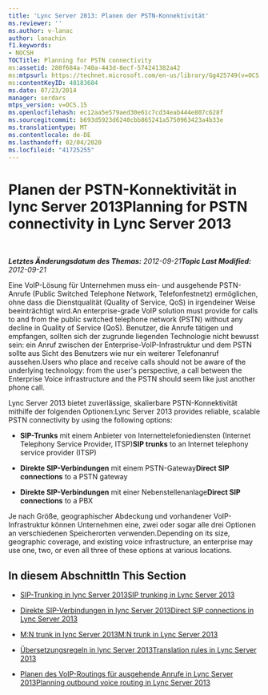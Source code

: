 ```yaml
---
title: 'Lync Server 2013: Planen der PSTN-Konnektivität'
ms.reviewer: ''
ms.author: v-lanac
author: lanachin
f1.keywords:
- NOCSH
TOCTitle: Planning for PSTN connectivity
ms:assetid: 280f684a-740a-443d-8ecf-574241382a42
ms:mtpsurl: https://technet.microsoft.com/en-us/library/Gg425749(v=OCS.15)
ms:contentKeyID: 48183684
ms.date: 07/23/2014
manager: serdars
mtps_version: v=OCS.15
ms.openlocfilehash: ec12aa5e579aed30e61c7cd34eab444e807c628f
ms.sourcegitcommit: b693d5923d6240cbb865241a5750963423a4b33e
ms.translationtype: MT
ms.contentlocale: de-DE
ms.lasthandoff: 02/04/2020
ms.locfileid: "41725255"
---
```

<div data-xmlns="http://www.w3.org/1999/xhtml">

<div class="topic" data-xmlns="http://www.w3.org/1999/xhtml" data-msxsl="urn:schemas-microsoft-com:xslt" data-cs="http://msdn.microsoft.com/en-us/">

<div data-asp="http://msdn2.microsoft.com/asp">

# <a name="planning-for-pstn-connectivity-in-lync-server-2013"></a><span data-ttu-id="bbad9-102">Planen der PSTN-Konnektivität in lync Server 2013</span><span class="sxs-lookup"><span data-stu-id="bbad9-102">Planning for PSTN connectivity in Lync Server 2013</span></span>

</div>

<div id="mainSection">

<div id="mainBody">

<span> </span>

<span data-ttu-id="bbad9-103">_**Letztes Änderungsdatum des Themas:** 2012-09-21_</span><span class="sxs-lookup"><span data-stu-id="bbad9-103">_**Topic Last Modified:** 2012-09-21_</span></span>

<span data-ttu-id="bbad9-104">Eine VoIP-Lösung für Unternehmen muss ein- und ausgehende PSTN-Anrufe (Public Switched Telephone Network, Telefonfestnetz) ermöglichen, ohne dass die Dienstqualität (Quality of Service, QoS) in irgendeiner Weise beeinträchtigt wird.</span><span class="sxs-lookup"><span data-stu-id="bbad9-104">An enterprise-grade VoIP solution must provide for calls to and from the public switched telephone network (PSTN) without any decline in Quality of Service (QoS).</span></span> <span data-ttu-id="bbad9-105">Benutzer, die Anrufe tätigen und empfangen, sollten sich der zugrunde liegenden Technologie nicht bewusst sein: ein Anruf zwischen der Enterprise-VoIP-Infrastruktur und dem PSTN sollte aus Sicht des Benutzers wie nur ein weiterer Telefonanruf aussehen.</span><span class="sxs-lookup"><span data-stu-id="bbad9-105">Users who place and receive calls should not be aware of the underlying technology: from the user's perspective, a call between the Enterprise Voice infrastructure and the PSTN should seem like just another phone call.</span></span>

<span data-ttu-id="bbad9-106">Lync Server 2013 bietet zuverlässige, skalierbare PSTN-Konnektivität mithilfe der folgenden Optionen:</span><span class="sxs-lookup"><span data-stu-id="bbad9-106">Lync Server 2013 provides reliable, scalable PSTN connectivity by using the following options:</span></span>

  - <span data-ttu-id="bbad9-107">**SIP-Trunks** mit einem Anbieter von Internettelefoniediensten (Internet Telephony Service Provider, ITSP)</span><span class="sxs-lookup"><span data-stu-id="bbad9-107">**SIP trunks** to an Internet telephony service provider (ITSP)</span></span>

  - <span data-ttu-id="bbad9-108">**Direkte SIP-Verbindungen** mit einem PSTN-Gateway</span><span class="sxs-lookup"><span data-stu-id="bbad9-108">**Direct SIP connections** to a PSTN gateway</span></span>

  - <span data-ttu-id="bbad9-109">**Direkte SIP-Verbindungen** mit einer Nebenstellenanlage</span><span class="sxs-lookup"><span data-stu-id="bbad9-109">**Direct SIP connections** to a PBX</span></span>

<span data-ttu-id="bbad9-110">Je nach Größe, geographischer Abdeckung und vorhandener VoIP-Infrastruktur können Unternehmen eine, zwei oder sogar alle drei Optionen an verschiedenen Speicherorten verwenden.</span><span class="sxs-lookup"><span data-stu-id="bbad9-110">Depending on its size, geographic coverage, and existing voice infrastructure, an enterprise may use one, two, or even all three of these options at various locations.</span></span>

<div>

## <a name="in-this-section"></a><span data-ttu-id="bbad9-111">In diesem Abschnitt</span><span class="sxs-lookup"><span data-stu-id="bbad9-111">In This Section</span></span>

  - [<span data-ttu-id="bbad9-112">SIP-Trunking in lync Server 2013</span><span class="sxs-lookup"><span data-stu-id="bbad9-112">SIP trunking in Lync Server 2013</span></span>](lync-server-2013-sip-trunking.md)

  - [<span data-ttu-id="bbad9-113">Direkte SIP-Verbindungen in lync Server 2013</span><span class="sxs-lookup"><span data-stu-id="bbad9-113">Direct SIP connections in Lync Server 2013</span></span>](lync-server-2013-direct-sip-connections.md)

  - [<span data-ttu-id="bbad9-114">M:N trunk in lync Server 2013</span><span class="sxs-lookup"><span data-stu-id="bbad9-114">M:N trunk in Lync Server 2013</span></span>](lync-server-2013-m-n-trunk.md)

  - [<span data-ttu-id="bbad9-115">Übersetzungsregeln in lync Server 2013</span><span class="sxs-lookup"><span data-stu-id="bbad9-115">Translation rules in Lync Server 2013</span></span>](lync-server-2013-translation-rules.md)

  - [<span data-ttu-id="bbad9-116">Planen des VoIP-Routings für ausgehende Anrufe in Lync Server 2013</span><span class="sxs-lookup"><span data-stu-id="bbad9-116">Planning outbound voice routing in Lync Server 2013</span></span>](lync-server-2013-planning-outbound-voice-routing.md)

</div>

</div>

<span> </span>

</div>

</div>

</div>


